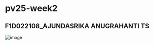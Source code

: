 # pv25-week2
## F1D022108_AJUNDASRIKA ANUGRAHANTI TS
![image](https://github.com/user-attachments/assets/bde7fe97-55ed-4c97-b653-17ec98ae1be8)
